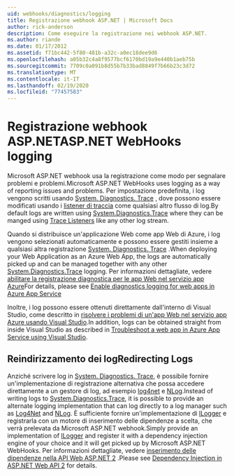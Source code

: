 ```yaml
---
uid: webhooks/diagnostics/logging
title: Registrazione webhook ASP.NET | Microsoft Docs
author: rick-anderson
description: Come eseguire la registrazione nei webhook ASP.NET.
ms.author: riande
ms.date: 01/17/2012
ms.assetid: f71bc442-5f80-481b-a32c-a0ec18dee9d6
ms.openlocfilehash: a05b32c4a8f9577bcf6170bd19a9e440b1aeb75b
ms.sourcegitcommit: 7709c0a091b8d55b7b33bad8849f7b66b23c3d72
ms.translationtype: MT
ms.contentlocale: it-IT
ms.lasthandoff: 02/19/2020
ms.locfileid: "77457583"
---
```

# <a name="aspnet-webhooks-logging"></a><span data-ttu-id="f67a0-103">Registrazione webhook ASP.NET</span><span class="sxs-lookup"><span data-stu-id="f67a0-103">ASP.NET WebHooks logging</span></span>

<span data-ttu-id="f67a0-104">Microsoft ASP.NET webhook usa la registrazione come modo per segnalare problemi e problemi.</span><span class="sxs-lookup"><span data-stu-id="f67a0-104">Microsoft ASP.NET WebHooks uses logging as a way of reporting issues and problems.</span></span> <span data-ttu-id="f67a0-105">Per impostazione predefinita, i log vengono scritti usando [System. Diagnostics. Trace](https://msdn.microsoft.com/library/system.diagnostics.trace) , dove possono essere modificati usando i [listener di traccia](https://msdn.microsoft.com/library/system.diagnostics.tracelistener.aspx) come qualsiasi altro flusso di log.</span><span class="sxs-lookup"><span data-stu-id="f67a0-105">By default logs are written using [System.Diagnostics.Trace](https://msdn.microsoft.com/library/system.diagnostics.trace) where they can be manged using [Trace Listeners](https://msdn.microsoft.com/library/system.diagnostics.tracelistener.aspx) like any other log stream.</span></span>

<span data-ttu-id="f67a0-106">Quando si distribuisce un'applicazione Web come app Web di Azure, i log vengono selezionati automaticamente e possono essere gestiti insieme a qualsiasi altra registrazione [System. Diagnostics. Trace](https://msdn.microsoft.com/library/system.diagnostics.trace) .</span><span class="sxs-lookup"><span data-stu-id="f67a0-106">When deploying your Web Application as an Azure Web App, the logs are automatically picked up and can be managed together with any other [System.Diagnostics.Trace](https://msdn.microsoft.com/library/system.diagnostics.trace) logging.</span></span> <span data-ttu-id="f67a0-107">Per informazioni dettagliate, vedere [abilitare la registrazione diagnostica per le app Web nel servizio app Azure](https://azure.microsoft.com/documentation/articles/web-sites-enable-diagnostic-log/)</span><span class="sxs-lookup"><span data-stu-id="f67a0-107">For details, please see [Enable diagnostics logging for web apps in Azure App Service](https://azure.microsoft.com/documentation/articles/web-sites-enable-diagnostic-log/)</span></span>

<span data-ttu-id="f67a0-108">Inoltre, i log possono essere ottenuti direttamente dall'interno di Visual Studio, come descritto in [risolvere i problemi di un'app Web nel servizio app Azure usando Visual Studio](https://azure.microsoft.com/documentation/articles/web-sites-dotnet-troubleshoot-visual-studio/#webserverlogs).</span><span class="sxs-lookup"><span data-stu-id="f67a0-108">In addition, logs can be obtained straight from inside Visual Studio as described in [Troubleshoot a web app in Azure App Service using Visual Studio](https://azure.microsoft.com/documentation/articles/web-sites-dotnet-troubleshoot-visual-studio/#webserverlogs).</span></span>

## <a name="redirecting-logs"></a><span data-ttu-id="f67a0-109">Reindirizzamento dei log</span><span class="sxs-lookup"><span data-stu-id="f67a0-109">Redirecting Logs</span></span>

<span data-ttu-id="f67a0-110">Anziché scrivere log in [System. Diagnostics. Trace](https://msdn.microsoft.com/library/system.diagnostics.trace), è possibile fornire un'implementazione di registrazione alternativa che possa accedere direttamente a un gestore di log, ad esempio [log4net](http://logging.apache.org/log4net/) e [NLog](http://nlog-project.org/).</span><span class="sxs-lookup"><span data-stu-id="f67a0-110">Instead of writing logs to [System.Diagnostics.Trace](https://msdn.microsoft.com/library/system.diagnostics.trace), it is possible to provide an alternate logging implementation that can log directly to a log manager such as [Log4Net](http://logging.apache.org/log4net/) and [NLog](http://nlog-project.org/).</span></span> <span data-ttu-id="f67a0-111">È sufficiente fornire un'implementazione di [ILogger](https://github.com/aspnet/AspNetWebHooks/blob/master/src/Microsoft.AspNet.WebHooks.Common/Diagnostics/ILogger.cs) e registrarla con un motore di inserimento delle dipendenze a scelta, che verrà prelevata da Microsoft ASP.NET webhook.</span><span class="sxs-lookup"><span data-stu-id="f67a0-111">Simply provide an implementation of [ILogger](https://github.com/aspnet/AspNetWebHooks/blob/master/src/Microsoft.AspNet.WebHooks.Common/Diagnostics/ILogger.cs) and register it with a dependency injection engine of your choice and it will get picked up by Microsoft ASP.NET WebHooks.</span></span> <span data-ttu-id="f67a0-112">Per informazioni dettagliate, vedere [inserimento delle dipendenze nella API Web ASP.NET 2](https://www.asp.net/web-api/overview/advanced/dependency-injection) .</span><span class="sxs-lookup"><span data-stu-id="f67a0-112">Please see [Dependency Injection in ASP.NET Web API 2](https://www.asp.net/web-api/overview/advanced/dependency-injection) for details.</span></span>
